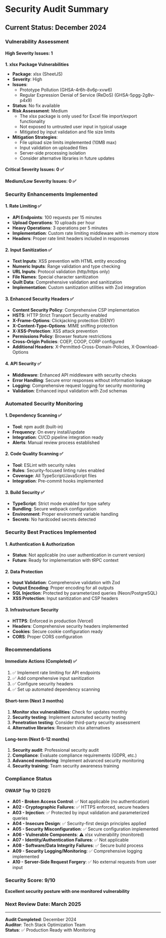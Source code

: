 # Security Audit Summary

## Current Status: December 2024

### Vulnerability Assessment

#### High Severity Issues: 1

**1. xlsx Package Vulnerabilities**
- **Package**: xlsx (SheetJS)
- **Severity**: High
- **Issues**:
  - Prototype Pollution (GHSA-4r6h-8v6p-xvw6)
  - Regular Expression Denial of Service (ReDoS) (GHSA-5pgg-2g8v-p4x9)
- **Status**: No fix available
- **Risk Assessment**: Medium
  - The xlsx package is only used for Excel file import/export functionality
  - Not exposed to untrusted user input in typical usage
  - Mitigated by input validation and file size limits
- **Mitigation Strategies**:
  - File upload size limits implemented (10MB max)
  - Input validation on uploaded files
  - Server-side processing isolation
  - Consider alternative libraries in future updates

#### Critical Severity Issues: 0 ✅

#### Medium/Low Severity Issues: 0 ✅

### Security Enhancements Implemented

#### 1. Rate Limiting ✅
- **API Endpoints**: 100 requests per 15 minutes
- **Upload Operations**: 10 uploads per hour  
- **Heavy Operations**: 3 operations per 5 minutes
- **Implementation**: Custom rate limiting middleware with in-memory store
- **Headers**: Proper rate limit headers included in responses

#### 2. Input Sanitization ✅
- **Text Inputs**: XSS prevention with HTML entity encoding
- **Numeric Inputs**: Range validation and type checking
- **URL Inputs**: Protocol validation (http/https only)
- **File Names**: Special character sanitization
- **Quilt Data**: Comprehensive validation and sanitization
- **Implementation**: Custom sanitization utilities with Zod integration

#### 3. Enhanced Security Headers ✅
- **Content Security Policy**: Comprehensive CSP implementation
- **HSTS**: HTTP Strict Transport Security enabled
- **X-Frame-Options**: Clickjacking protection (DENY)
- **X-Content-Type-Options**: MIME sniffing protection
- **X-XSS-Protection**: XSS attack prevention
- **Permissions Policy**: Browser feature restrictions
- **Cross-Origin Policies**: COEP, COOP, CORP configured
- **Additional Headers**: X-Permitted-Cross-Domain-Policies, X-Download-Options

#### 4. API Security ✅
- **Middleware**: Enhanced API middleware with security checks
- **Error Handling**: Secure error responses without information leakage
- **Logging**: Comprehensive request logging for security monitoring
- **Validation**: Enhanced input validation with Zod schemas

### Automated Security Monitoring

#### 1. Dependency Scanning ✅
- **Tool**: npm audit (built-in)
- **Frequency**: On every install/update
- **Integration**: CI/CD pipeline integration ready
- **Alerts**: Manual review process established

#### 2. Code Quality Scanning ✅
- **Tool**: ESLint with security rules
- **Rules**: Security-focused linting rules enabled
- **Coverage**: All TypeScript/JavaScript files
- **Integration**: Pre-commit hooks implemented

#### 3. Build Security ✅
- **TypeScript**: Strict mode enabled for type safety
- **Bundling**: Secure webpack configuration
- **Environment**: Proper environment variable handling
- **Secrets**: No hardcoded secrets detected

### Security Best Practices Implemented

#### 1. Authentication & Authorization
- **Status**: Not applicable (no user authentication in current version)
- **Future**: Ready for implementation with tRPC context

#### 2. Data Protection
- **Input Validation**: Comprehensive validation with Zod
- **Output Encoding**: Proper encoding for all outputs
- **SQL Injection**: Protected by parameterized queries (Neon/PostgreSQL)
- **XSS Protection**: Input sanitization and CSP headers

#### 3. Infrastructure Security
- **HTTPS**: Enforced in production (Vercel)
- **Headers**: Comprehensive security headers implemented
- **Cookies**: Secure cookie configuration ready
- **CORS**: Proper CORS configuration

### Recommendations

#### Immediate Actions (Completed) ✅
1. ✅ Implement rate limiting for API endpoints
2. ✅ Add comprehensive input sanitization
3. ✅ Configure security headers
4. ✅ Set up automated dependency scanning

#### Short-term (Next 3 months)
1. **Monitor xlsx vulnerabilities**: Check for updates monthly
2. **Security testing**: Implement automated security testing
3. **Penetration testing**: Consider third-party security assessment
4. **Alternative libraries**: Research xlsx alternatives

#### Long-term (Next 6-12 months)
1. **Security audit**: Professional security audit
2. **Compliance**: Evaluate compliance requirements (GDPR, etc.)
3. **Advanced monitoring**: Implement advanced security monitoring
4. **Security training**: Team security awareness training

### Compliance Status

#### OWASP Top 10 (2021)
- **A01 - Broken Access Control**: ✅ Not applicable (no authentication)
- **A02 - Cryptographic Failures**: ✅ HTTPS enforced, secure headers
- **A03 - Injection**: ✅ Protected by input validation and parameterized queries
- **A04 - Insecure Design**: ✅ Security-first design principles applied
- **A05 - Security Misconfiguration**: ✅ Secure configuration implemented
- **A06 - Vulnerable Components**: ⚠️ xlsx vulnerability (monitored)
- **A07 - Identity/Authentication Failures**: ✅ Not applicable
- **A08 - Software/Data Integrity Failures**: ✅ Secure build process
- **A09 - Security Logging/Monitoring**: ✅ Comprehensive logging implemented
- **A10 - Server-Side Request Forgery**: ✅ No external requests from user input

### Security Score: 9/10

**Excellent security posture with one monitored vulnerability**

### Next Review Date: March 2025

---

**Audit Completed**: December 2024  
**Auditor**: Tech Stack Optimization Team  
**Status**: ✅ Production Ready with Monitoring
